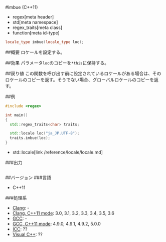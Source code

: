 #imbue (C++11)
* regex[meta header]
* std[meta namespace]
* regex_traits[meta class]
* function[meta id-type]

```cpp
locale_type imbue(locale_type loc);
```


##概要
ロケールを設定する。


##効果
パラメータ`loc`のコピーを`*this`に保持する。


##戻り値
この関数を呼び出す前に設定されているロケールがある場合は、そのロケールのコピーを返す。そうでない場合、グローバルロケールのコピーを返す。


##例
```cpp
#include <regex>

int main()
{
  std::regex_traits<char> traits;

  std::locale loc("ja_JP.UTF-8");
  traits.imbue(loc);
}
```
* std::locale[link /reference/locale/locale.md]

###出力
```
```


##バージョン
###言語
- C++11

###処理系
- [Clang](/implementation.md#clang): -
- [Clang, C++11 mode](/implementation.md#clang): 3.0, 3.1, 3.2, 3.3, 3.4, 3.5, 3.6
- [GCC](/implementation.md#gcc): -
- [GCC, C++11 mode](/implementation.md#gcc): 4.9.0, 4.9.1, 4.9.2, 5.0.0
- [ICC](/implementation.md#icc): ??
- [Visual C++](/implementation.md#visual_cpp): ??

